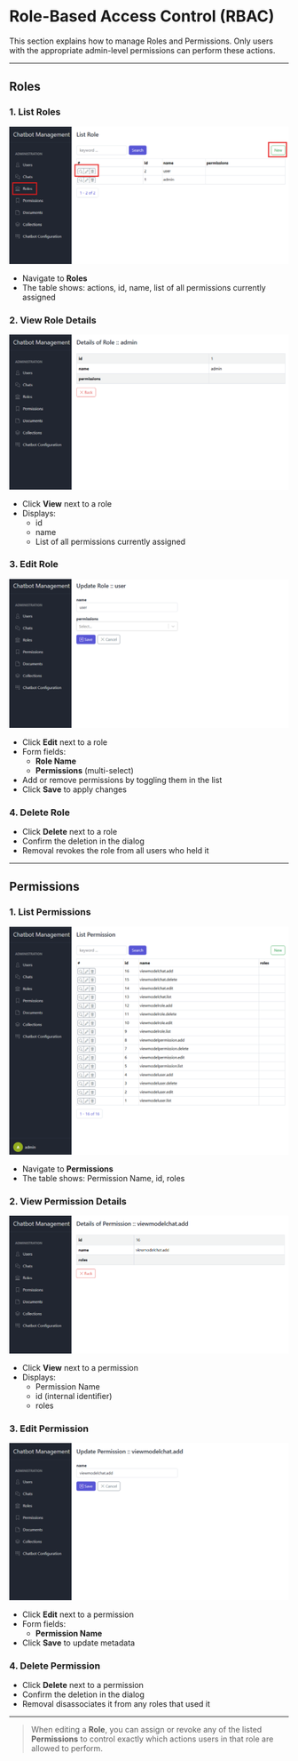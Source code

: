 # Role-Based Access Control (RBAC)

This section explains how to manage Roles and Permissions. Only users with the appropriate admin-level permissions can
perform these actions.

---

## Roles

### 1. List Roles

![roles.png](_static/images/roles.png)

- Navigate to **Roles**
- The table shows: actions, id, name, list of all permissions currently assigned

### 2. View Role Details

![role_details.png](_static/images/role_details.png)

- Click **View** next to a role
- Displays:
    - id
    - name
    - List of all permissions currently assigned

### 3. Edit Role

![role_update.png](_static/images/role_update.png)

- Click **Edit** next to a role
- Form fields:
    - **Role Name**
    - **Permissions** (multi-select)
- Add or remove permissions by toggling them in the list
- Click **Save** to apply changes

### 4. Delete Role

- Click **Delete** next to a role
- Confirm the deletion in the dialog
- Removal revokes the role from all users who held it

---

## Permissions

### 1. List Permissions

![permissions.png](_static/images/permissions.png)

- Navigate to **Permissions**
- The table shows: Permission Name, id, roles

### 2. View Permission Details

![permission_details.png](_static/images/permission_details.png)

- Click **View** next to a permission
- Displays:
    - Permission Name
    - id (internal identifier)
    - roles

### 3. Edit Permission

![permission_update.png](_static/images/permission_update.png)

- Click **Edit** next to a permission
- Form fields:
    - **Permission Name**
- Click **Save** to update metadata

### 4. Delete Permission

- Click **Delete** next to a permission
- Confirm the deletion in the dialog
- Removal disassociates it from any roles that used it

---

> When editing a **Role**, you can assign or revoke any of the listed **Permissions** to control exactly which actions
> users in that role are allowed to perform.  

